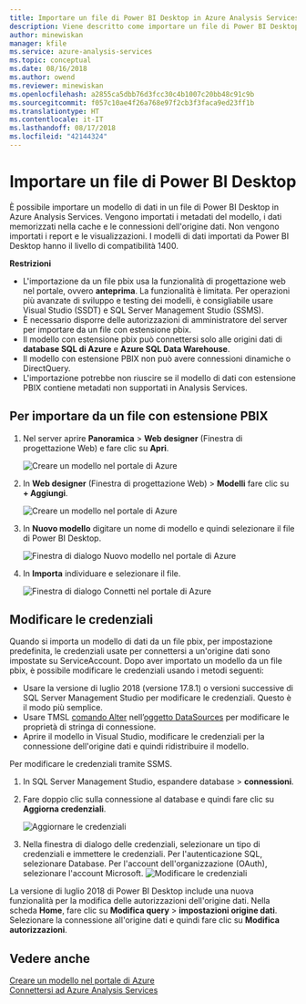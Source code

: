 ```yaml
---
title: Importare un file di Power BI Desktop in Azure Analysis Services | Microsoft Docs
description: Viene descritto come importare un file di Power BI Desktop (file con estensione PBIX) tramite il portale di Azure.
author: minewiskan
manager: kfile
ms.service: azure-analysis-services
ms.topic: conceptual
ms.date: 08/16/2018
ms.author: owend
ms.reviewer: minewiskan
ms.openlocfilehash: a2855ca5dbb76d3fcc30c4b1007c20bb48c91c9b
ms.sourcegitcommit: f057c10ae4f26a768e97f2cb3f3faca9ed23ff1b
ms.translationtype: HT
ms.contentlocale: it-IT
ms.lasthandoff: 08/17/2018
ms.locfileid: "42144324"
---
```

# <a name="import-a-power-bi-desktop-file"></a>Importare un file di Power BI Desktop

È possibile importare un modello di dati in un file di Power BI Desktop in Azure Analysis Services. Vengono importati i metadati del modello, i dati memorizzati nella cache e le connessioni dell'origine dati. Non vengono importati i report e le visualizzazioni. I modelli di dati importati da Power BI Desktop hanno il livello di compatibilità 1400.

**Restrizioni**   

- L'importazione da un file pbix usa la funzionalità di progettazione web nel portale, ovvero **anteprima**. La funzionalità è limitata. Per operazioni più avanzate di sviluppo e testing dei modelli, è consigliabile usare Visual Studio (SSDT) e SQL Server Management Studio (SSMS).
- È necessario disporre delle autorizzazioni di amministratore del server per importare da un file con estensione pbix.
- Il modello con estensione pbix può connettersi solo alle origini dati di **database SQL di Azure** e **Azure SQL Data Warehouse**.
- Il modello con estensione PBIX non può avere connessioni dinamiche o DirectQuery. 
- L'importazione potrebbe non riuscire se il modello di dati con estensione PBIX contiene metadati non supportati in Analysis Services.


## <a name="to-import-from-pbix"></a>Per importare da un file con estensione PBIX

1. Nel server aprire **Panoramica** > **Web designer** (Finestra di progettazione Web) e fare clic su **Apri**.

    ![Creare un modello nel portale di Azure](./media/analysis-services-create-model-portal/aas-create-portal-overview-wd.png)

2. In **Web designer** (Finestra di progettazione Web)  >  **Modelli** fare clic su **+ Aggiungi**.

    ![Creare un modello nel portale di Azure](./media/analysis-services-create-model-portal/aas-create-portal-models.png)

3. In **Nuovo modello** digitare un nome di modello e quindi selezionare il file di Power BI Desktop.

    ![Finestra di dialogo Nuovo modello nel portale di Azure](./media/analysis-services-import-pbix/aas-import-pbix-new-model.png)

4. In **Importa** individuare e selezionare il file.

     ![Finestra di dialogo Connetti nel portale di Azure](./media/analysis-services-import-pbix/aas-import-pbix-select-file.png)

## <a name="change-credentials"></a>Modificare le credenziali

Quando si importa un modello di dati da un file pbix, per impostazione predefinita, le credenziali usate per connettersi a un'origine dati sono impostate su ServiceAccount. Dopo aver importato un modello da un file pbix, è possibile modificare le credenziali usando i metodi seguenti:

- Usare la versione di luglio 2018 (versione 17.8.1) o versioni successive di SQL Server Management Studio per modificare le credenziali. Questo è il modo più semplice.
- Usare TMSL [comando Alter](https://docs.microsoft.com/sql/analysis-services/tabular-models-scripting-language-commands/alter-command-tmsl) nell’[oggetto DataSources](https://docs.microsoft.com/sql/analysis-services/tabular-models-scripting-language-objects/datasources-object-tmsl) per modificare le proprietà di stringa di connessione. 
- Aprire il modello in Visual Studio, modificare le credenziali per la connessione dell'origine dati e quindi ridistribuire il modello.

Per modificare le credenziali tramite SSMS. 

1. In SQL Server Management Studio, espandere database > **connessioni**. 
2. Fare doppio clic sulla connessione al database e quindi fare clic su **Aggiorna credenziali**. 

    ![Aggiornare le credenziali](./media/analysis-services-import-pbix/aas-import-pbix-creds.png)

3. Nella finestra di dialogo delle credenziali, selezionare un tipo di credenziali e immettere le credenziali. Per l'autenticazione SQL, selezionare Database. Per l'account dell'organizzazione (OAuth), selezionare l'account Microsoft.
    ![Modificare le credenziali](./media/analysis-services-import-pbix/aas-import-pbix-edit-creds.png)

La versione di luglio 2018 di Power BI Desktop include una nuova funzionalità per la modifica delle autorizzazioni dell'origine dati. Nella scheda **Home**, fare clic su **Modifica query**  > **impostazioni origine dati**. Selezionare la connessione all'origine dati e quindi fare clic su **Modifica autorizzazioni**.


## <a name="see-also"></a>Vedere anche 

[Creare un modello nel portale di Azure](analysis-services-create-model-portal.md)   
[Connettersi ad Azure Analysis Services](analysis-services-connect.md)  
